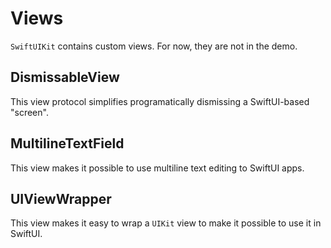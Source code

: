 # Views

`SwiftUIKit` contains custom views. For now, they are not in the demo.


## DismissableView

This view protocol simplifies programatically dismissing a SwiftUI-based "screen".


## MultilineTextField

This view makes it possible to use multiline text editing to SwiftUI apps.


## UIViewWrapper

This view makes it easy to wrap a `UIKit` view to make it possible to use it in SwiftUI.
